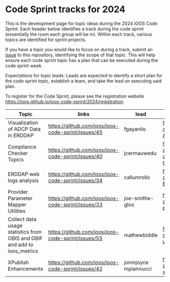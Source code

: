 # Code Sprint tracks for 2024

This is the development page for topic ideas during the 2024 IOOS Code Sprint. 
Each header below identifies a track during the code sprint (essentially the room each group will be in). Within each track, various topics are identified for sprint projects.

If you have a topic you would like to focus on during a track, submit an [issue](https://github.com/ioos/ioos-code-sprint/issues/new/choose) to this repository, identifying the scope of that topic. 
This will help ensure each code sprint topic has a plan that can be executed during the code sprint week. 

Expectations for topic leads: Leads are expected to identify a short plan for the code sprint topic, establish a team, and take the lead on executing said plan. 

To register for the Code Sprint, please see the registration website https://ioos.github.io/ioos-code-sprint/2024/registration.

|**Topic**|**links**|**lead**|**webpage**|
|-----------------------|---------|--------|-----------|
| Visualization of ADCP Data in ERDDAP | https://github.com/ioos/ioos-code-sprint/issues/45 | fgayanilo | https://ioos.github.io/ioos-code-sprint/2024/topics/01-ADCP_visualization.html |
| Compliance Checker Topics | https://github.com/ioos/ioos-code-sprint/issues/40 | jcermauwedu | https://ioos.github.io/ioos-code-sprint/2024/topics/02-compliance-checker-topics.html |
| ERDDAP web logs analysis | https://github.com/ioos/ioos-code-sprint/issues/34 | callumrollo | https://ioos.github.io/ioos-code-sprint/2024/topics/03-ERDDAP_web_logs_analysis.html |
| Provider Parameter Mapper Utilities | https://github.com/ioos/ioos-code-sprint/issues/33 | joe-smithe-glos | https://ioos.github.io/ioos-code-sprint/2024/topics/04-provider-param-mapper.html |
| Collect data usage statistics from OBIS and GBIF and add to ioos_metrics  | https://github.com/ioos/ioos-code-sprint/issues/55 | mathewbiddle | https://ioos.github.io/ioos-code-sprint/2024/topics/05-usage_stats_obis_gbif.html |
| XPublish Enhancements | https://github.com/ioos/ioos-code-sprint/issues/42 | jonmjoyce mpiannucci | https://ioos.github.io/ioos-code-sprint/2024/topics/06-xpublish.html |

